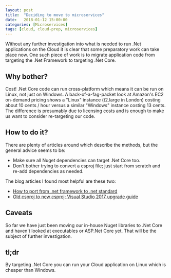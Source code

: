 ```yaml
---
layout: post
title:  "Deciding to move to microservices"
date:   2018-01-12 15:00:00
categories: [Microservices]
tags: [cloud, cloud-prep, microservices]
---
```


Without any further investigation into what is needed to run .Net applications on the Cloud it is clear that some preparatory work can take place now. One such piece of work is to migrate application code from targeting the .Net Framework to targeting .Net Core.

## Why bother?
Cost! .Net Core code can run cross-platform which means it can be run on Linux, not just on Windows. A back-of-a-fag-packet look at Amazon's EC2 on-demand pricing shows a "Linux" instance (t2.large in London) costing about 10 cents / hour versus a similar "Windows" instance costing 13 cents. The difference is presumably due to licensing costs and is enough to make us want to consider re-targeting our code.

## How to do it?
There are plenty of articles around which describe the methods, but the general advice seems to be:
* Make sure all Nuget dependencies can target .Net Core too.
* Don't bother trying to convert a csproj file; just start from scratch and re-add dependencies as needed.

The blog articles I found most helpful are these two:
* [How to port from .net framework to .net standard](https://codehollow.com/2017/05/port-net-framework-net-standard/)
* [Old csproj to new csproj: Visual Studio 2017 upgrade guide](http://www.natemcmaster.com/blog/2017/03/09/vs2015-to-vs2017-upgrade/)

## Caveats
So far we have just been moving our in-house Nuget libraries to .Net Core and haven't looked at executables or ASP.Net Core yet. That will be the subject of further investigation.

## tl;dr
By targeting .Net Core you can run your Cloud application on Linux which is cheaper than Windows.
